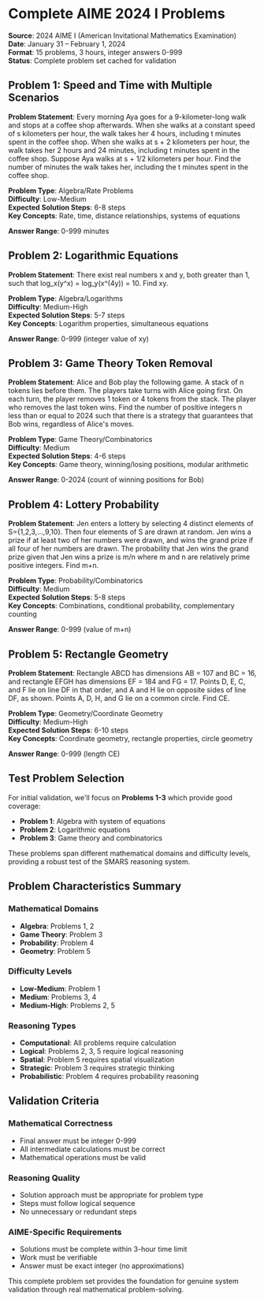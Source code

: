 # Complete AIME 2024 I Problems

**Source**: 2024 AIME I (American Invitational Mathematics Examination)  
**Date**: January 31 – February 1, 2024  
**Format**: 15 problems, 3 hours, integer answers 0-999  
**Status**: Complete problem set cached for validation

## Problem 1: Speed and Time with Multiple Scenarios

**Problem Statement**: Every morning Aya goes for a 9-kilometer-long walk and stops at a coffee shop afterwards. When she walks at a constant speed of s kilometers per hour, the walk takes her 4 hours, including t minutes spent in the coffee shop. When she walks at s + 2 kilometers per hour, the walk takes her 2 hours and 24 minutes, including t minutes spent in the coffee shop. Suppose Aya walks at s + 1/2 kilometers per hour. Find the number of minutes the walk takes her, including the t minutes spent in the coffee shop.

**Problem Type**: Algebra/Rate Problems  
**Difficulty**: Low-Medium  
**Expected Solution Steps**: 6-8 steps  
**Key Concepts**: Rate, time, distance relationships, systems of equations

**Answer Range**: 0-999 minutes

## Problem 2: Logarithmic Equations

**Problem Statement**: There exist real numbers x and y, both greater than 1, such that log_x(y^x) = log_y(x^(4y)) = 10. Find xy.

**Problem Type**: Algebra/Logarithms  
**Difficulty**: Medium-High  
**Expected Solution Steps**: 5-7 steps  
**Key Concepts**: Logarithm properties, simultaneous equations

**Answer Range**: 0-999 (integer value of xy)

## Problem 3: Game Theory Token Removal

**Problem Statement**: Alice and Bob play the following game. A stack of n tokens lies before them. The players take turns with Alice going first. On each turn, the player removes 1 token or 4 tokens from the stack. The player who removes the last token wins. Find the number of positive integers n less than or equal to 2024 such that there is a strategy that guarantees that Bob wins, regardless of Alice's moves.

**Problem Type**: Game Theory/Combinatorics  
**Difficulty**: Medium  
**Expected Solution Steps**: 4-6 steps  
**Key Concepts**: Game theory, winning/losing positions, modular arithmetic

**Answer Range**: 0-2024 (count of winning positions for Bob)

## Problem 4: Lottery Probability

**Problem Statement**: Jen enters a lottery by selecting 4 distinct elements of S={1,2,3,...,9,10}. Then four elements of S are drawn at random. Jen wins a prize if at least two of her numbers were drawn, and wins the grand prize if all four of her numbers are drawn. The probability that Jen wins the grand prize given that Jen wins a prize is m/n where m and n are relatively prime positive integers. Find m+n.

**Problem Type**: Probability/Combinatorics  
**Difficulty**: Medium  
**Expected Solution Steps**: 5-8 steps  
**Key Concepts**: Combinations, conditional probability, complementary counting

**Answer Range**: 0-999 (value of m+n)

## Problem 5: Rectangle Geometry

**Problem Statement**: Rectangle ABCD has dimensions AB = 107 and BC = 16, and rectangle EFGH has dimensions EF = 184 and FG = 17. Points D, E, C, and F lie on line DF in that order, and A and H lie on opposite sides of line DF, as shown. Points A, D, H, and G lie on a common circle. Find CE.

**Problem Type**: Geometry/Coordinate Geometry  
**Difficulty**: Medium-High  
**Expected Solution Steps**: 6-10 steps  
**Key Concepts**: Coordinate geometry, rectangle properties, circle geometry

**Answer Range**: 0-999 (length CE)

## Test Problem Selection

For initial validation, we'll focus on **Problems 1-3** which provide good coverage:
- **Problem 1**: Algebra with system of equations
- **Problem 2**: Logarithmic equations  
- **Problem 3**: Game theory and combinatorics

These problems span different mathematical domains and difficulty levels, providing a robust test of the SMARS reasoning system.

## Problem Characteristics Summary

### Mathematical Domains
- **Algebra**: Problems 1, 2
- **Game Theory**: Problem 3
- **Probability**: Problem 4
- **Geometry**: Problem 5

### Difficulty Levels
- **Low-Medium**: Problem 1
- **Medium**: Problems 3, 4
- **Medium-High**: Problems 2, 5

### Reasoning Types
- **Computational**: All problems require calculation
- **Logical**: Problems 2, 3, 5 require logical reasoning
- **Spatial**: Problem 5 requires spatial visualization  
- **Strategic**: Problem 3 requires strategic thinking
- **Probabilistic**: Problem 4 requires probability reasoning

## Validation Criteria

### Mathematical Correctness
- Final answer must be integer 0-999
- All intermediate calculations must be correct
- Mathematical operations must be valid

### Reasoning Quality
- Solution approach must be appropriate for problem type
- Steps must follow logical sequence
- No unnecessary or redundant steps

### AIME-Specific Requirements
- Solutions must be complete within 3-hour time limit
- Work must be verifiable
- Answer must be exact integer (no approximations)

This complete problem set provides the foundation for genuine system validation through real mathematical problem-solving.